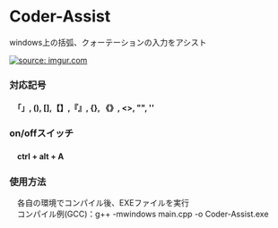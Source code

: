 <h1>Coder-Assist</h1>
<p>windows上の括弧、クォーテーションの入力をアシスト</p>

<a href="http://imgur.com/zzWZfYn"><img src="http://i.imgur.com/zzWZfYn.gif" title="source: imgur.com" /></a>
<h3>対応記号</h3>
<h4>　「」, (),  [],【】,『』, {}, 《》, <>, "", '' </h4>

<h3>on/offスイッチ</h3>
<h4>　ctrl + alt + A </h4>

<h3>使用方法</h3>
<p>　各自の環境でコンパイル後、EXEファイルを実行<br>
　コンパイル例(GCC)：g++ -mwindows main.cpp -o Coder-Assist.exe</p>
